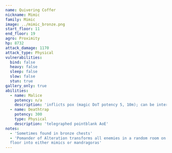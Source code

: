 ```yaml
---
name: Quivering Coffer
nickname: Mimic
family: Mimic
image: ../mimic_bronze.png
start_floor: 11
end_floor: 19
agro: Proximity
hp: 8732
attack_damage: 1170
attack_type: Physical
vulnerabilities:
  bind: false
  heavy: false
  sleep: false
  slow: false
  stun: true
gallery_only: true
abilities:
  - name: Malice
    potency: n/a
    description: 'inflicts pox (magic DoT potency 5, 10m); can be interrupted'
  - name: Deathtrap
    potency: 300
    type: Physical
    description: 'telegraphed pointblank AoE'
notes:
  - 'Sometimes found in bronze chests'
  - 'Pomander of Alteration transforms all enemies in a random room on the next
  floor into either mimics or mandragoras'
---
```

